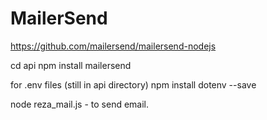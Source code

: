 # MailerSend


https://github.com/mailersend/mailersend-nodejs


cd api
npm install mailersend

for .env files  (still in api directory)
npm install dotenv --save


node reza_mail.js - to send email.

